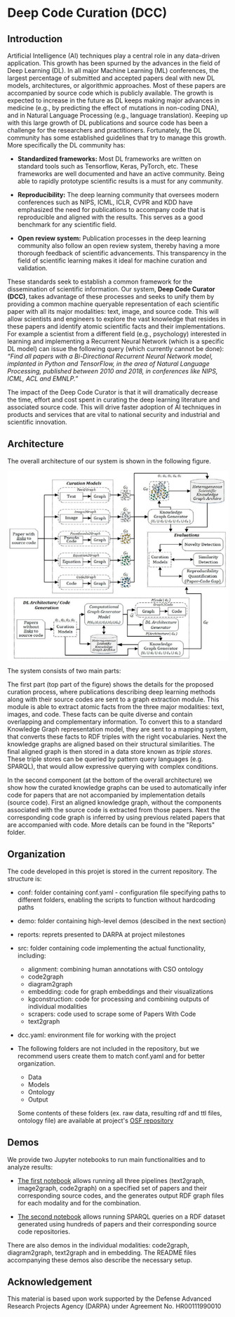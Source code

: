 
# Deep Code Curation (DCC)

## Introduction

Artificial Intelligence (AI) techniques play a central role in any data-driven application. This growth has been spurned by the advances in the field of Deep Learning (DL). In all major Machine Learning (ML) conferences, the largest percentage of submitted and accepted papers deal with new DL models, architectures, or algorithmic approaches. Most of these papers are accompanied by source code which is publicly available. The growth is expected to increase in the future as DL keeps making major advances in medicine (e.g., by predicting the effect of mutations in non-coding DNA), and in Natural Language Processing (e.g., language translation). Keeping up with this large growth of DL publications and source code has been a challenge for the researchers and practitioners. Fortunately, the DL community has some established guidelines that try to manage this growth. More specifically the DL community has:

* **Standardized frameworks:**  Most DL frameworks are written on standard tools such as Tensorflow, Keras, PyTorch, etc. These frameworks are well documented and have an active community. Being able to rapidly prototype scientific results is a must for any community.

* **Reproducibility:** The deep learning community that oversees modern conferences such as NIPS, ICML, ICLR, CVPR and KDD have emphasized the need for publications to accompany code that is reproducible and aligned with the results. This serves as a good benchmark for any scientific field.

* **Open review system:**  Publication processes in the deep learning community also follow an open review system, thereby having a more thorough feedback of scientific advancements. This transparency in the field of scientific learning makes it ideal for machine curation and validation.

These standards seek to establish a common framework for the dissemination of scientific information. Our system, **Deep Code Curator (DCC)**, takes advantage of these processes and seeks to unify them by providing a common machine queryable representation of each scientific paper with all its major modalities: text, image, and source code. This will allow scientists and engineers to explore the vast knowledge that resides in these papers and identify atomic scientific facts and their implementations. For example a scientist from a different field (e.g., psychology) interested in learning and implementing a Recurrent Neural Network (which is a specific DL model) can issue the following query (which currently cannot be done): *“Find all papers with a Bi-Directional Recurrent Neural Network model, implanted in Python and TensorFlow, in the area of Natural Language Processing, published between 2010 and 2018, in conferences like NIPS, ICML, ACL and EMNLP.”*

The impact of the Deep Code Curator is that it will dramatically decrease the time, effort and cost spent in curating the deep learning literature and associated source code. This will drive faster adoption of AI techniques in products and services that are vital to national security and industrial and scientific innovation. 

## Architecture

The overall architecture of our system is shown in the following figure.

<p align="center">
 <img align="center" src="Picture1.png" alt="generalarchitecture">
</p>

The system consists of two main parts:

The first part (top part of the figure) shows the details for the proposed curation process, where publications describing deep learning methods along with their source codes are sent to a graph extraction module. This module is able to extract atomic facts from the three major modalities: text, images, and code. These facts can be quite diverse and contain overlapping and complementary information. To convert this to a standard Knowledge Graph representation model, they are sent to a mapping system, that converts these facts to RDF triples with the right vocabularies. Next the knowledge graphs are aligned based on their structural similarities. The final aligned graph is then stored in a data store known as *triple stores*. These triple stores can be queried by pattern query languages (e.g. SPARQL), that would allow expressive querying with complex conditions. 

In the second component (at the bottom of the overall architecture) we show how the curated knowledge graphs can be used to automatically infer code for papers that are not accompanied by implementation details (source code). First an aligned knowledge graph, without the components associated with the source code is extracted from those papers. Next the corresponding code graph is inferred by using previous related papers that are accompanied with code. More details can be found in the "Reports" folder.

## Organization 

The code developed in this projet is stored in the current repository. The structure is:
- conf: folder containing conf.yaml - configuration file specifying paths to different folders, enabling the scripts to function without hardcoding paths
- demo: folder containing high-level demos (descibed in the next section)
- reports: reprets presented to DARPA at project milestones
- src: folder containing code implementing the actual functionality, including:
	- alignment: combining human annotations with CSO ontology
	- code2graph
	- diagram2graph
	- embedding: code for graph embeddings and their visualizations 
	- kgconstruction: code for processing and combining outputs of individual modalities 
	- scrapers: code used to scrape some of Papers With Code 
	- text2graph
- dcc.yaml: environment file for working with the project
- The following folders are not included in the repository, but we recommend users create them to match conf.yaml and for better organization. 
	- Data
	- Models
	- Ontology
	- Output
	
	Some contents of these folders (ex. raw data, resulting rdf and ttl files, ontology file) are available at project's [OSF repository](https://osf.io/jdhw8/)



## Demos 

We provide two Jupyter notebooks to run main functionalities and to analyze results:

- [The first notebook](demo/run_all_modalities/Paper2Graph.ipynb) allows running all three pipelines (text2graph, image2graph, code2graph) on a specified set of papers and their corresponding source codes, and the generates output RDF graph files for each modality and for the combination.

- [The second notebook](demo/run_queries/Queries.ipynb) allows running SPARQL queries on a RDF dataset generated using hundreds of papers and their corresponding source code repositories.

There are also demos in the individual modalities: code2graph, diagram2graph, text2graph and in embedding. The README files accompanying these demos also describe the necessary setup.

## Acknowledgement

This material is based upon work supported by the Defense Advanced Research Projects Agency (DARPA) under Agreement No. HR00111990010
 

